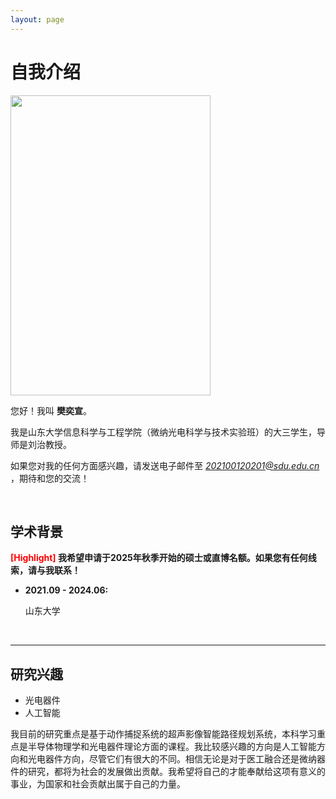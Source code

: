 ```yaml
---
layout: page
---
```


# 自我介绍

<img src="https://FanYixuan0216.github.io/fanyixuan.jpg" class="floatpic" width="320" height="480"><br>

您好！我叫 **樊奕宣**。

我是山东大学信息科学与工程学院（微纳光电科学与技术实验班）的大三学生，导师是刘治教授。

如果您对我的任何方面感兴趣，请发送电子邮件至 *202100120201@sdu.edu.cn* ，期待和您的交流！

<br>

## 学术背景

**<font color='red'>[Highlight]</font> 我希望申请于2025年秋季开始的硕士或直博名额。如果您有任何线索，请与我联系！**

- **2021.09 - 2024.06:**

  山东大学

<br>

---

## 研究兴趣

- 光电器件
- 人工智能

我目前的研究重点是基于动作捕捉系统的超声影像智能路径规划系统，本科学习重点是半导体物理学和光电器件理论方面的课程。我比较感兴趣的方向是人工智能方向和光电器件方向，尽管它们有很大的不同。相信无论是对于医工融合还是微纳器件的研究，都将为社会的发展做出贡献。我希望将自己的才能奉献给这项有意义的事业，为国家和社会贡献出属于自己的力量。

<br>


